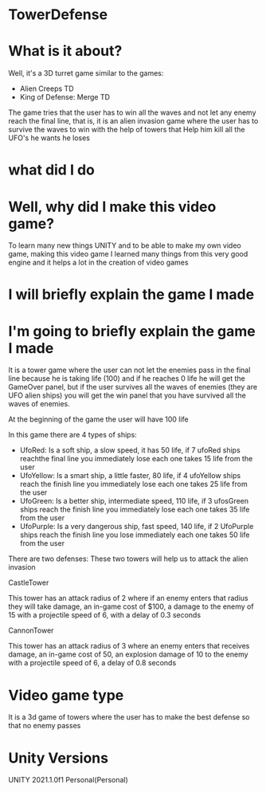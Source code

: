 # TowerDefense

# What is it about?

Well, it's a 3D turret game similar to the games:
- Alien Creeps TD
- King of Defense: Merge TD

The game tries that the user has to win all the waves 
and not let any enemy reach the final line, that is, 
it is an alien invasion game where the user has to survive 
the waves to win with the help of towers that Help him 
kill all the UFO's he wants he loses

# what did I do

# Well, why did I make this video game?

To learn many new things UNITY and to be able to make my own video game,
making this video game I learned many things from this very good engine and
it helps a lot in the creation of video games

# I will briefly explain the game I made

# I'm going to briefly explain the game I made

It is a tower game where the user can not let the enemies pass in the final line because
he is taking life (100) and if he reaches 0 life he will get the GameOver panel, but if the
user survives all the waves of enemies (they are UFO alien ships) you will get the win panel
that you have survived all the waves of enemies.

At the beginning of the game the user will have 100 life

In this game there are 4 types of ships:

- UfoRed: 
Is a soft ship, a slow speed, it has 50 life, if 7 ufoRed ships reachthe final line you immediately 
lose each one takes 15 life from the user
- UfoYellow:
Is a smart ship, a little faster, 80 life, if 4 ufoYellow ships reach the finish line you immediately 
lose each one takes 25 life from the user
- UfoGreen:
Is a better ship, intermediate speed, 110 life, if 3 ufosGreen ships reach the finish line you immediately 
lose each one takes 35 life from the user
- UfoPurple:
Is a very dangerous ship, fast speed, 140 life, if 2 UfoPurple ships reach the finish line you lose immediately 
each one takes 50 life from the user

There are two defenses: These two towers will help us to attack the alien invasion

CastleTower

This tower has an attack radius of 2 where if an enemy enters that radius they will take damage, 
an in-game cost of $100, a damage to the enemy of 15 with a projectile speed of 6, with a delay of 0.3 seconds

CannonTower 

This tower has an attack radius of 3 where an enemy enters that receives damage, 
an in-game cost of 50, an explosion damage of 10 to the enemy with a projectile speed 
of 6, a delay of 0.8 seconds

# Video game type

It is a 3d game of towers where the user has to make the best defense so that no enemy passes

# Unity Versions

UNITY 2021.1.0f1 Personal(Personal)


